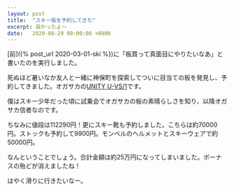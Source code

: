 ```yaml
---
layout: post
title:  "スキー板を予約してきた"
excerpt: 高かったよ〜
date:   2020-08-29 00:00:00 +0900
---
```


[前]({% post_url 2020-03-01-ski %})に「板買って真面目にやりたいなあ」と書いたのを実行しました。

死ぬほど暑いなか友人と一緒に神保町を探索してついに目当ての板を発見し、予約してきました。オガサカの[UNITY U-VS/1](https://www.ogasaka-ski.co.jp/alpine-ski/unity-u-vs1-21/)です。

僕はスキー少年だった頃に試乗会でオガサカの板の素晴らしさを知り、以降オガサカ信者なのです。

ちなみに値段は112290円！更にスキー靴も予約しました。こちらは約70000円。ストックも予約して9900円。モンベルのヘルメットとスキーウェアで約50000円。

なんということでしょう。合計金額は約25万円になってしまいました。ボーナスの殆どが消えましたね！

はやく滑りに行きたいなー。
